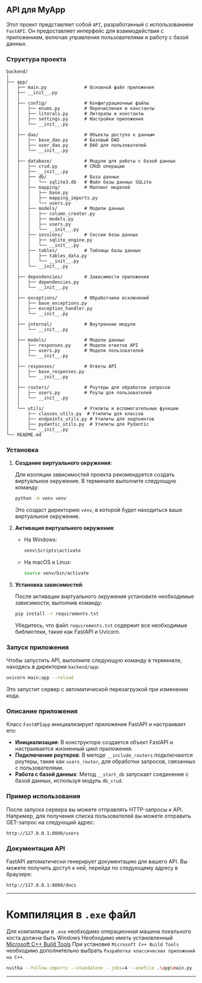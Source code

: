 ## API для MyApp

Этот проект представляет собой `API`, разработанный с использованием `FastAPI`. Он предоставляет интерфейс для взаимодействия с приложением, включая управление пользователями и работу с базой данных.

### Структура проекта

```
backend/
│
├── app/
│   ├── main.py              # Основной файл приложения
│   ├── __init__.py
│   │
│   ├── config/              # Конфигурационные файлы
│   │   ├── enums.py         # Перечисления и константы
│   │   ├── literals.py      # Литералы и константы
│   │   ├── settings.py      # Настройки приложения
│   │   └── __init__.py
│   │
│   ├── dao/                 # Объекты доступа к данным
│   │   ├── base_dao.py      # Базовый DAO
│   │   ├── user_dao.py      # DAO для пользователей
│   │   └── __init__.py
│   │
│   ├── database/            # Модули для работы с базой данных
│   │   ├── crud.py          # CRUD операции
│   │   ├── __init__.py
│   │   ├── db/              # База данных
│   │   │   └── sqlite3.db   # Файл базы данных SQLite
│   │   ├── mapping/         # Маппинг моделей
│   │   │   ├── base.py
│   │   │   ├── mapping_imports.py
│   │   │   └── users.py
│   │   ├── models/          # Модели данных
│   │   │   ├── column_creater.py
│   │   │   ├── models.py
│   │   │   ├── users.py
│   │   │   └── __init__.py
│   │   ├── sessions/        # Сессии базы данных
│   │   │   ├── sqlite_engine.py
│   │   │   └── __init__.py
│   │   ├── tables/          # Таблицы базы данных
│   │   │   ├── tables_data.py
│   │   │   └── __init__.py
│   │   └── __init__.py
│   │
│   ├── dependencies/        # Зависимости приложения
│   │   ├── dependencies.py
│   │   └── __init__.py
│   │
│   ├── exceptions/          # Обработчики исключений
│   │   ├── base_exceptions.py
│   │   ├── exception_handler.py
│   │   └── __init__.py
│   │
│   ├── internal/            # Внутренние модули
│   │   └── __init__.py
│   │
│   ├── models/              # Модели данных
│   │   ├── responses.py     # Модели ответов API
│   │   ├── users.py         # Модели пользователей
│   │   └── __init__.py
│   │
│   ├── responses/           # Ответы API
│   │   ├── base_responses.py
│   │   └── __init__.py
│   │
│   ├── routers/             # Роутеры для обработки запросов
│   │   ├── users.py         # Роуты для пользователей
│   │   └── __init__.py
│   │
│   └── utils/               # Утилиты и вспомогательные функции
│       ├── classes_utils.py  # Утилиты для классов
│       ├── endpoints_utils.py # Утилиты для эндпоинтов
│       ├── pydantic_utils.py  # Утилиты для Pydantic
│       └── __init__.py
└── README.md

```

### Установка

1. **Создание виртуального окружения**:

   Для изоляции зависимостей проекта рекомендуется создать виртуальное окружение. В терминале выполните следующую команду:

   ```bash
   python -m venv venv
   ```

   Это создаст директорию `venv`, в которой будет находиться ваше виртуальное окружение.

2. **Активация виртуального окружения**:

   - На Windows:

     ```bash
     venv\Scripts\activate
     ```

   - На macOS и Linux:

     ```bash
     source venv/bin/activate
     ```

3. **Установка зависимостей**:

   После активации виртуального окружения установите необходимые зависимости, выполнив команду:

   ```bash
   pip install -r requirements.txt
   ```

   Убедитесь, что файл `requirements.txt` содержит все необходимые библиотеки, такие как FastAPI и Uvicorn.

### Запуск приложения

Чтобы запустить API, выполните следующую команду в терминале, находясь в директории `backend/app`:

```bash
uvicorn main:app --reload
```

Это запустит сервер с автоматической перезагрузкой при изменении кода.

### Описание приложения

Класс `FastAPIapp` инициализирует приложение FastAPI и настраивает его:

- **Инициализация**: В конструкторе создается объект FastAPI и настраивается жизненный цикл приложения.
- **Подключение роутеров**: В методе `__include_routers` подключаются роутеры, такие как `users_router`, для обработки запросов, связанных с пользователями.
- **Работа с базой данных**: Метод `__start_db` запускает соединение с базой данных, используя модуль `db_crud`.

### Пример использования

После запуска сервера вы можете отправлять HTTP-запросы к API. Например, для получения списка пользователей вы можете отправить GET-запрос на следующий адрес:

```
http://127.0.0.1:8000/users
```

### Документация API

FastAPI автоматически генерирует документацию для вашего API. Вы можете получить доступ к ней, перейдя по следующему адресу в браузере:

```
http://127.0.0.1:8000/docs
```


---


# Компиляция в `.exe` файл
Для компиляции в `.exe` необходимо операционная машина локального хоста должна быть Windows
Необходимо иметь установленный [Microsoft C++ Build Tools](https://visualstudio.microsoft.com/ru/visual-cpp-build-tools/)
При установке `Microsoft C++ Build Tools` необходимо дополнительно выбрать `Разработка классических приложений на C++`.

```bash
nuitka --follow-imports --standalone --jobs=4 --onefile .\app\main.py
```


---